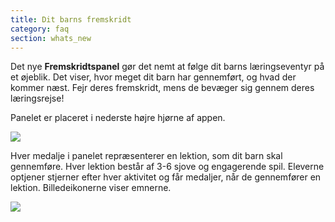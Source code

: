 ```yaml
---
title: Dit barns fremskridt
category: faq
section: whats_new
---
```

Det nye **Fremskridtspanel** gør det nemt at følge dit barns læringseventyr på et øjeblik. Det viser, hvor meget dit barn har gennemført, og hvad der kommer næst. Fejr deres fremskridt, mens de bevæger sig gennem deres læringsrejse!


Panelet er placeret i nederste højre hjørne af appen.


  
![](https://help.studycat.com/hc/article_attachments/40392758902553)


 


Hver medalje i panelet repræsenterer en lektion, som dit barn skal gennemføre. Hver lektion består af 3-6 sjove og engagerende spil. Eleverne optjener stjerner efter hver aktivitet og får medaljer, når de gennemfører en lektion. Billedeikonerne viser emnerne.


 


![](https://help.studycat.com/hc/article_attachments/40392758904601)